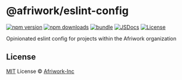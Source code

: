 # @afriwork/eslint-config

[![npm version][npm-version-src]][npm-version-href]
[![npm downloads][npm-downloads-src]][npm-downloads-href]
[![bundle][bundle-src]][bundle-href]
[![JSDocs][jsdocs-src]][jsdocs-href]
[![License][license-src]][license-href]

Opinionated eslint config for projects within the Afriwork organization

## License

[MIT](./LICENSE) License © [Afriwork-Inc](https://github.com/Afriwork-Inc)

<!-- Badges -->

[npm-version-src]: https://img.shields.io/npm/v/@afriwork/eslint-config?style=flat&colorA=080f12&colorB=1fa669
[npm-version-href]: https://npmjs.com/package/@afriwork/eslint-config
[npm-downloads-src]: https://img.shields.io/npm/dm/@afriwork/eslint-config?style=flat&colorA=080f12&colorB=1fa669
[npm-downloads-href]: https://npmjs.com/package/@afriwork/eslint-config
[bundle-src]: https://img.shields.io/bundlephobia/minzip/@afriwork/eslint-config?style=flat&colorA=080f12&colorB=1fa669&label=minzip
[bundle-href]: https://bundlephobia.com/result?p=@afriwork/eslint-config
[license-src]: https://img.shields.io/github/license/@afriwork/eslint-config.svg?style=flat&colorA=080f12&colorB=1fa669
[license-href]: https://github.com/Afriwork-Inc/eslint-config/blob/main/LICENSE.md
[jsdocs-src]: https://img.shields.io/badge/jsdocs-reference-080f12?style=flat&colorA=080f12&colorB=1fa669
[jsdocs-href]: https://www.jsdocs.io/package/@afriwork/eslint-config
